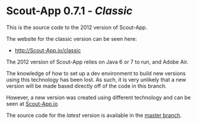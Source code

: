 
# Scout-App 0.7.1 - *Classic*

This is the source code to the 2012 version of Scout-App.

The website for the classic version can be seen here:

* http://Scout-App.io/classic

The 2012 version of Scout-App relies on Java 6 or 7 to run, and Adobe Air.

The knowledge of how to set up a dev environment to build new versions using this technology has been lost. As such, it is very unlikely that a new version will be made based directly off of the code in this branch.

However, a new version was created using different technology and can be seen at [Scout-App.io](http://scout-app.io)

The source code for the *latest* version is available in the [master branch](https://github.com/scout-app/scout-app/tree/master).

